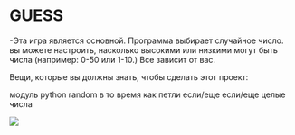 # GUESS
-Эта игра является основной. Программа выбирает случайное число. вы можете настроить, насколько высокими или низкими могут быть числа (например: 0-50 или 1-10.) Все зависит от вас.

Вещи, которые вы должны знать, чтобы сделать этот проект:

модуль python random
в то время как петли
если/еще если/еще
целые числа

![](https://avatars.mds.yandex.net/get-kinopoisk-image/1946459/2c12324d-9cf7-4bec-aa4e-1adaefc86ba9/600x900)
